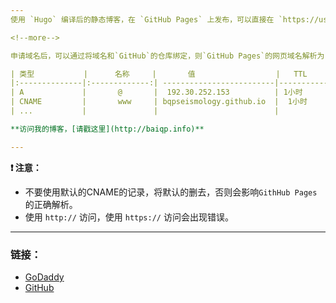 ```yaml
---
使用 `Hugo` 编译后的静态博客，在 `GitHub Pages` 上发布，可以直接在 `https://username.github.io` 查看。当然一些人想使用自定义域名，可以通过 [Godaddy](https://sg.godaddy.com/zh) 申请一个域名。

<!--more-->

申请域名后，可以通过将域名和`GitHub`的仓库绑定，则`GitHub Pages`的网页域名解析为自定义域名。具体做法如下，进入DNS管理，修改记录如下：

| 类型           |      名称     |       值                  |   TTL      |
|:--------------|:-------------:| -------------------------|------------:|
| A             |       @       |  192.30.252.153          | 1小时       |
| CNAME         |       www     | bqpseismology.github.io  |  1小时      |
| ...           |               |                          |             |

**访问我的博客，[请戳这里](http://baiqp.info)** 

---
```


**:heavy_exclamation_mark: 注意：**

- 不要使用默认的CNAME的记录，将默认的删去，否则会影响`GithHub Pages`的正确解析。
- 使用 `http://` 访问，使用 `https://` 访问会出现错误。

---

### 链接：

- [GoDaddy](https://account.godaddy.com/products/#/)
- [GitHub](https://github.com)